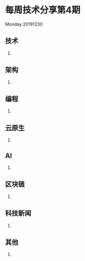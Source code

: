 # 每周技术分享第4期
Monday:20191230

## 技术
1.

## 架构
1.

## 编程
1.

## 云原生
1.

## AI
1.

## 区块链
1.

## 科技新闻
1.

## 其他
1.
